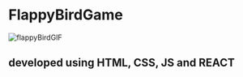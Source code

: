 # FlappyBirdGame
![flappyBirdGIF](https://user-images.githubusercontent.com/65731730/107268467-2daa1480-6a6e-11eb-9ce8-bae78272c19f.gif)

## developed using HTML, CSS, JS and REACT
